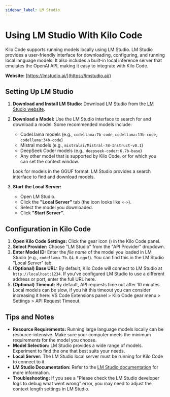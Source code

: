 ```yaml
---
sidebar_label: LM Studio
---
```


# Using LM Studio With Kilo Code

Kilo Code supports running models locally using LM Studio. LM Studio provides a user-friendly interface for downloading, configuring, and running local language models. It also includes a built-in local inference server that emulates the OpenAI API, making it easy to integrate with Kilo Code.

**Website:** [https://lmstudio.ai/](https://lmstudio.ai/)

## Setting Up LM Studio

1.  **Download and Install LM Studio:** Download LM Studio from the [LM Studio website](https://lmstudio.ai/).
2.  **Download a Model:** Use the LM Studio interface to search for and download a model. Some recommended models include:

    - CodeLlama models (e.g., `codellama:7b-code`, `codellama:13b-code`, `codellama:34b-code`)
    - Mistral models (e.g., `mistralai/Mistral-7B-Instruct-v0.1`)
    - DeepSeek Coder models (e.g., `deepseek-coder:6.7b-base`)
    - Any other model that is supported by Kilo Code, or for which you can set the context window.

    Look for models in the GGUF format. LM Studio provides a search interface to find and download models.

3.  **Start the Local Server:**
    - Open LM Studio.
    - Click the **"Local Server"** tab (the icon looks like `<->`).
    - Select the model you downloaded.
    - Click **"Start Server"**.

## Configuration in Kilo Code

1.  **Open Kilo Code Settings:** Click the gear icon (<Codicon name="gear" />) in the Kilo Code panel.
2.  **Select Provider:** Choose "LM Studio" from the "API Provider" dropdown.
3.  **Enter Model ID:** Enter the _file name_ of the model you loaded in LM Studio (e.g., `codellama-7b.Q4_0.gguf`). You can find this in the LM Studio "Local Server" tab.
4.  **(Optional) Base URL:** By default, Kilo Code will connect to LM Studio at `http://localhost:1234`. If you've configured LM Studio to use a different address or port, enter the full URL here.
5.  **(Optional) Timeout:** By default, API requests time out after 10 minutes. Local models can be slow, if you hit this timeout you can consider increasing it here: VS Code Extensions panel > Kilo Code gear menu > Settings > API Request Timeout.

## Tips and Notes

- **Resource Requirements:** Running large language models locally can be resource-intensive. Make sure your computer meets the minimum requirements for the model you choose.
- **Model Selection:** LM Studio provides a wide range of models. Experiment to find the one that best suits your needs.
- **Local Server:** The LM Studio local server must be running for Kilo Code to connect to it.
- **LM Studio Documentation:** Refer to the [LM Studio documentation](https://lmstudio.ai/docs) for more information.
- **Troubleshooting:** If you see a "Please check the LM Studio developer logs to debug what went wrong" error, you may need to adjust the context length settings in LM Studio.
